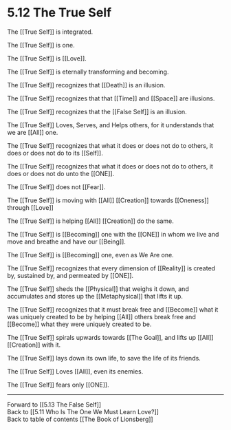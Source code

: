 # 5.12 The True Self

The [[True Self]] is integrated. 

The [[True Self]] is one. 

The [[True Self]] is [[Love]]. 

The [[True Self]] is eternally transforming and becoming. 

The [[True Self]] recognizes that [[Death]] is an illusion. 

The [[True Self]] recognizes that that [[Time]] and [[Space]] are illusions. 

The [[True Self]] recognizes that the [[False Self]] is an illusion. 

The [[True Self]] Loves, Serves, and Helps others, for it understands that we are [[All]] one. 

The [[True Self]] recognizes that what it does or does not do to others, it does or does not do to its [[Self]]. 

The [[True Self]] recognizes that what it does or does not do to others, it does or does not do unto the [[ONE]]. 

The [[True Self]] does not [[Fear]]. 

The [[True Self]] is moving with [[All]] [[Creation]] towards [[Oneness]] through [[Love]] 

The [[True Self]] is helping [[All]] [[Creation]] do the same. 

The [[True Self]] is [[Becoming]] one with the [[ONE]] in whom we live and move and breathe and have our [[Being]]. 

The [[True Self]] is [[Becoming]] one, even as We Are one. 

The [[True Self]] recognizes that every dimension of [[Reality]] is created by, sustained by, and permeated by [[ONE]]. 

The [[True Self]] sheds the [[Physical]] that weighs it down, and accumulates and stores up the [[Metaphysical]] that lifts it up. 

The [[True Self]] recognizes that it must break free and [[Become]] what it was uniquely created to be by helping [[All]] others break free and [[Become]] what they were uniquely created to be. 

The [[True Self]] spirals upwards towards [[The Goal]], and lifts up [[All]] [[Creation]] with it.

The [[True Self]] lays down its own life, to save the life of its friends. 

The [[True Self]] Loves [[All]], even its enemies.

The [[True Self]] fears only [[ONE]]. 

___

Forward to [[5.13 The False Self]]      
Back to [[5.11 Who Is The One We Must Learn Love?]]      
Back to table of contents [[The Book of Lionsberg]]  
